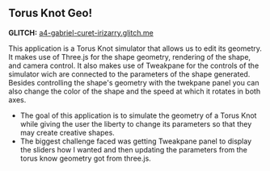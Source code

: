 ## Torus Knot Geo!

**GLITCH:** [a4-gabriel-curet-irizarry.glitch.me](a4-gabriel-curet-irizarry.glitch.me)


This application is a Torus Knot simulator that allows us to edit its geometry. It makes use of Three.js for the shape geometry, rendering of the shape, and camera control. It also makes use of Tweakpane for the controls of the simulator wich are connected to the parameters of the shape generated. Besides controlling the shape's geometry with the twekpane panel you can also change the color of the shape and the speed at which it rotates in both axes. 

- The goal of this application is to simulate the geometry of a Torus Knot while giving the user the liberty to change its parameters so that they may create creative shapes.
- The biggest challenge faced was getting Tweakpane panel to display the sliders how I wanted and then updating the parameters from the torus know geometry got from three.js. 
